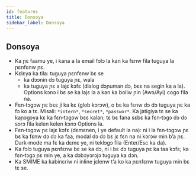 ```yaml
---
id: features
title: Donsoya
sidebar_label: Donsoya
---
```


## Donsoya

- Ka ɲɛ faamu ye, i kana a la email fɔlɔ la kan ka fɛnw fila tuguya la ɲɛnfɛnw ɲɛ.
- Kɛlɛya ka tila: tuguya ɲɛnfɛnw bɛ se
  - ka dɔɔnin dɔ tuguya ɲɛ, wala
  - ka tuguya ɲɛ a lajɛ kɔfɛ (dialog dɔɲuman dɔ, bɛɛ na segin ka a la). Options kɔnɔ i bɛ se ka lajɛ la a kan ka boliw ɲin (Awɔ/Ayi) cogo fila na.
- Fɛn‑tɔgɔw ɲɛ bɛɛ ji ka kɛ (glob kɔrɔw), o bɛ ka fɛnw dɔ dɔ tuguya ɲɛ ka fɔ ko a tɛ. Misali: `*intern*`, `*secret*`, `*passwor*`.
  Ka jatigiya tɛ se ka kaɲɔgɔya kɛ ka fɛn‑tɔgɔw bɛɛ kalan; tɛ bɛ fana sɛbɛ ka fɛn‑tɔgɔ dɔ dɔ sɔrɔ fila kelen kelen kɔnɔ Options la.
- Fɛn‑tɔgɔw ɲɛ lajɛ kɔfɛ (dɛmɛnen, i ye default la na): ni i la fɛn‑tɔgɔw ɲɛ bɛ ka fɛnw dɔ dɔ ka faa, modal dɔ dɔ bɛ jɛ fɛn na ni kɔrɔw min b’a ɲɛ. Dark‑mode ma fɛ ka dɛmɛ ye, ni teklɔgɔ fila (Enter/Esc ka da).
- Ka fɔlɔ tuguya ɲɛnfɛnw bɛ se ka dɔ, ni i bɛ dɔ tuguya ɲɛ ka taa kɔfɛ; ka fɛn‑tɔgɔ ɲɛ min ye, a ka dɔbɔyɔrɔjɔ tuguya ka dɔn.
- Ka SMIME ka kabinɛriw ni inline jɛlenw t’a ko ka ɲɛnfɛnw tuguya min bɛ tɛ se.
